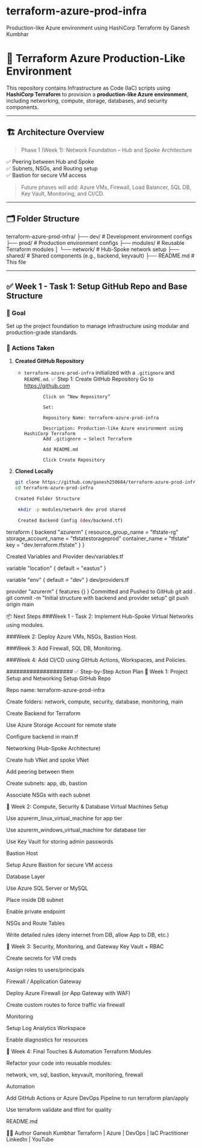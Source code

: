 # terraform-azure-prod-infra
Production-like Azure environment using HashiCorp Terraform by Ganesh Kumbhar

# 🚀 Terraform Azure Production-Like Environment

This repository contains Infrastructure as Code (IaC) scripts using **HashiCorp Terraform** to provision a **production-like Azure environment**, including networking, compute, storage, databases, and security components.

---

## 🏗️ Architecture Overview

> Phase 1 (Week 1): Network Foundation – Hub and Spoke Architecture


✅ Peering between Hub and Spoke  
✅ Subnets, NSGs, and Routing setup  
✅ Bastion for secure VM access

> Future phases will add: Azure VMs, Firewall, Load Balancer, SQL DB, Key Vault, Monitoring, and CI/CD.

---

## 🗂️ Folder Structure

terraform-azure-prod-infra/
├── dev/ # Development environment configs
├── prod/ # Production environment configs
├── modules/ # Reusable Terraform modules
│ └── network/ # Hub-Spoke network setup
├── shared/ # Shared components (e.g., backend, keyvault)
├── README.md # This file



---

## ✅ Week 1 - Task 1: Setup GitHub Repo and Base Structure

### 🎯 Goal
Set up the project foundation to manage infrastructure using modular and production-grade standards.

### 🔧 Actions Taken

1. **Created GitHub Repository**
   - `terraform-azure-prod-infra` initialized with a `.gitignore` and `README.md`.
            ✅ Step 1: Create GitHub Repository
                Go to https://github.com

                Click on “New Repository”

                Set:

                Repository Name: terraform-azure-prod-infra

                Description: Production-like Azure environment using HashiCorp Terraform
                Add .gitignore → Select Terraform

                Add README.md

                Click Create Repository

2. **Cloned Locally**
   ```bash
   git clone https://github.com/ganesh250684/terraform-azure-prod-infra.git
   cd terraform-azure-prod-infra

   Created Folder Structure

    mkdir -p modules/network dev prod shared

    Created Backend Config (dev/backend.tf)

terraform {
  backend "azurerm" {
    resource_group_name  = "tfstate-rg"
    storage_account_name = "tfstatestorageprod"
    container_name       = "tfstate"
    key                  = "dev.terraform.tfstate"
  }
}



Created Variables and Provider
dev/variables.tf

variable "location" {
  default = "eastus"
}

variable "env" {
  default = "dev"
}
dev/providers.tf

provider "azurerm" {
  features {}
}
Committed and Pushed to GitHub
git add .
git commit -m "Initial structure with backend and provider setup"
git push origin main

📦 Next Steps
###Week 1 - Task 2: Implement Hub-Spoke Virtual Networks using modules.

###Week 2: Deploy Azure VMs, NSGs, Bastion Host.

###Week 3: Add Firewall, SQL DB, Monitoring.

###Week 4: Add CI/CD using GitHub Actions, Workspaces, and Policies.




####################
✅ Step-by-Step Action Plan
📁 Week 1: Project Setup and Networking
Setup GitHub Repo

Repo name: terraform-azure-prod-infra

Create folders: network, compute, security, database, monitoring, main

Create Backend for Terraform

Use Azure Storage Account for remote state

Configure backend in main.tf

Networking (Hub-Spoke Architecture)

Create hub VNet and spoke VNet

Add peering between them

Create subnets: app, db, bastion

Associate NSGs with each subnet

📁 Week 2: Compute, Security & Database
Virtual Machines Setup

Use azurerm_linux_virtual_machine for app tier

Use azurerm_windows_virtual_machine for database tier

Use Key Vault for storing admin passwords

Bastion Host

Setup Azure Bastion for secure VM access

Database Layer

Use Azure SQL Server or MySQL

Place inside DB subnet

Enable private endpoint

NSGs and Route Tables

Write detailed rules (deny internet from DB, allow App to DB, etc.)

📁 Week 3: Security, Monitoring, and Gateway
Key Vault + RBAC

Create secrets for VM creds

Assign roles to users/principals

Firewall / Application Gateway

Deploy Azure Firewall (or App Gateway with WAF)

Create custom routes to force traffic via firewall

Monitoring

Setup Log Analytics Workspace

Enable diagnostics for resources

📁 Week 4: Final Touches & Automation
Terraform Modules

Refactor your code into reusable modules:

network, vm, sql, bastion, keyvault, monitoring, firewall

Automation

Add GitHub Actions or Azure DevOps Pipeline to run terraform plan/apply

Use terraform validate and tflint for quality

README.md


👨‍💻 Author
Ganesh Kumbhar
Terraform | Azure | DevOps | IaC Practitioner
LinkedIn | YouTube